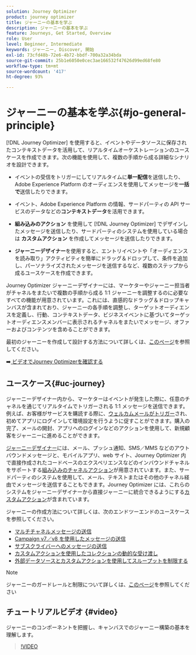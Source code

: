 ```yaml
---
solution: Journey Optimizer
product: journey optimizer
title: ジャーニーの基本を学ぶ
description: ジャーニーの基本を学ぶ
feature: Journeys, Get Started, Overview
role: User
level: Beginner, Intermediate
keywords: ジャーニー, Discover, 開始
exl-id: 73cfd48b-72e6-4b72-bbdf-700a32a34bda
source-git-commit: 25b1e6050e0cec3ae166532f47626d99ed68fe80
workflow-type: tm+mt
source-wordcount: '417'
ht-degree: 93%

---
```



# ジャーニーの基本を学ぶ{#jo-general-principle}

[!DNL Journey Optimizer] を使用すると、イベントやデータソースに保存されたコンテキストデータを活用して、リアルタイムオーケストレーションのユースケースを作成できます。次の機能を使用して、複数の手順から成る詳細なシナリオを設計できます。

* イベントの受信をトリガーにしてリアルタイムに&#x200B;**単一配信**&#x200B;を送信したり、Adobe Experience Platform のオーディエンスを使用してメッセージを&#x200B;**一括で**&#x200B;送信したりできます。

* イベント、Adobe Experience Platform の情報、サードパーティの API サービスのデータなどの&#x200B;**コンテキストデータ**&#x200B;を活用できます。

* **組み込みのアクション** を使用して [!DNL Journey Optimizer] でデザインしたメッセージを送信したり、サードパーティのシステムを使用している場合は **カスタムアクション** を作成してメッセージを送信したりできます。

* **ジャーニーデザイナー**&#x200B;を使用すると、エントリイベントや「オーディエンスを読み取り」アクティビティを簡単にドラッグ＆ドロップして、条件を追加し、パーソナライズされたメッセージを送信するなど、複数のステップから成るユースケースを作成できます。

Journey Optimizer ジャーニーデザイナーには、マーケターやジャーニー担当者がチャネルをまたいで複数の手順から成る 1:1 ジャーニーを調整するのに必要なすべての機能が用意されています。これには、直感的なドラッグ＆ドロップキャンバスが含まれており、ジャーニーの各手順を調整し、ターゲットオーディエンスを定義し、行動、コンテキストデータ、ビジネスイベントに基づいてターゲットオーディエンスメンバーに表示されるチャネルをまたいでメッセージ、オファーおよびコンテンツを含めることができます。

最初のジャーニーを作成して設計する方法について詳しくは、[このページ](journey-gs.md)を参照してください。

➡️[ ビデオでJourney Optimizerを確認する ](#video)

## ユースケース{#uc-journey}

ジャーニーデザイナー内から、マーケターはイベントが発生した際に、任意のチャネルを通じてリアルタイムでトリガーされる 1:1 メッセージを送信できます。例えば、お客様がサービスを購読する際に、[ウェルカムメールがトリガー](message-to-subscribers-uc.md)され、初めてアプリにログインして環境設定を行うように促すことができます。購入の完了、メールの開封、アプリへのログインなどのアクションを使用して、新規顧客をジャーニーに進めることができます。

[ジャーニーデザイナー](using-the-journey-designer.md)には、メール、プッシュ通知、SMS／MMS などのアウトバウンドメッセージと、モバイルアプリ、web サイト、Journey Optimizer 内で直接作成されたコードベースのエクスペリエンスなどのインバウンドチャネルをサポートする[組み込みのチャネルアクション](journeys-message.md)が用意されています。また、サードパーティのシステムを使用して、メール、テキストまたはその他のチャネル経由でメッセージを送信することもできます。Journey Optimizer には、これらのシステムをジャーニーデザイナーから直接ジャーニーに統合できるようにする[カスタムアクション](using-custom-actions.md)が含まれています。

ジャーニーの作成方法について詳しくは、次のエンドツーエンドのユースケースを参照してください。

* [マルチチャネルメッセージの送信](journeys-uc.md)
* [Campaign v7／v8 を使用したメッセージの送信](ajo-ac.md)
* [サブスクライバーへのメッセージの送信](message-to-subscribers-uc.md)
* [カスタムアクションを使用したコレクションの動的な受け渡し](collections.md)
* [外部データソースとカスタムアクションを使用してスループットを制限する](limit-throughput.md)

>[!NOTE]
>
>ジャーニーのガードレールと制限について詳しくは、[このページ](../start/guardrails.md)を参照してください

## チュートリアルビデオ {#video}

ジャーニーのコンポーネントを把握し、キャンバスでのジャーニー構築の基本を理解します。

>[!VIDEO](https://video.tv.adobe.com/v/3424996?quality=12)
